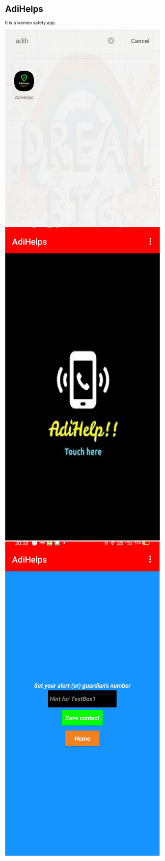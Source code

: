 # AdiHelps
It is a women safety app.

![image](Screenshot_2022-05-25-20-38-33-39.jpg)
![image](Screenshot_2022-05-25-20-38-44-51.jpg)
![image](Screenshot_2022-05-25-20-38-54-25.jpg)
